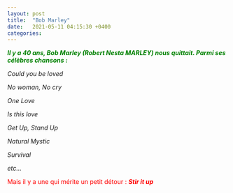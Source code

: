 ```yaml
---
layout: post
title:  "Bob Marley"
date:   2021-05-11 04:15:30 +0400
categories: 
---
```


<span style="color: green">***Il y a 40 ans, Bob Marley (Robert Nesta MARLEY) nous quittait. Parmi ses célèbres chansons :***</span>

*Could you be loved*

*No woman, No cry*

*One Love*

*Is this love*

*Get Up, Stand Up*

*Natural Mystic*

*Survival*

*etc...*

<span style="color: red">Mais il y a une qui mérite un petit détour : ***Stir it up***</span>
